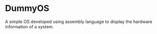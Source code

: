 # DummyOS
A simple OS developed using assembly language to display the hardware information of a system.

